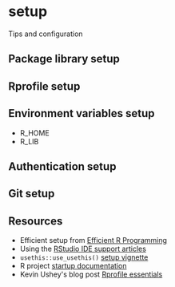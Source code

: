 # setup
Tips and configuration

## Package library setup

## Rprofile setup

## Environment variables setup
- R_HOME
- R_LIB

## Authentication setup

## Git setup


## Resources

- Efficient setup from [Efficient R Programming](https://csgillespie.github.io/efficientR/set-up.html)
- Using the [RStudio IDE support articles](https://support.rstudio.com/hc/en-us/sections/200107586-Using-the-RStudio-IDE)
- `usethis::use_usethis()` [setup vignette](http://usethis.r-lib.org/articles/articles/usethis-setup.html)
- R project [startup documentation](https://stat.ethz.ch/R-manual/R-patched/library/base/html/Startup.html)
- Kevin Ushey's blog post [Rprofile essentials](http://kevinushey.github.io/blog/2015/02/02/rprofile-essentials/)

